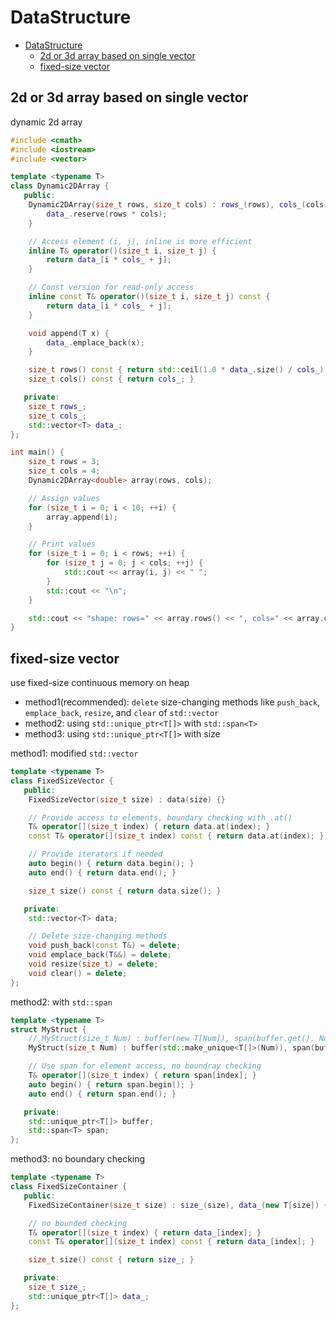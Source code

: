 # DataStructure

- [DataStructure](#datastructure)
  - [2d or 3d array based on single vector](#2d-or-3d-array-based-on-single-vector)
  - [fixed-size vector](#fixed-size-vector)

## 2d or 3d array based on single vector

dynamic 2d array

```cpp
#include <cmath>
#include <iostream>
#include <vector>

template <typename T>
class Dynamic2DArray {
   public:
    Dynamic2DArray(size_t rows, size_t cols) : rows_(rows), cols_(cols) {
        data_.reserve(rows * cols);
    }

    // Access element (i, j), inline is more efficient
    inline T& operator()(size_t i, size_t j) {
        return data_[i * cols_ + j];
    }

    // Const version for read-only access
    inline const T& operator()(size_t i, size_t j) const {
        return data_[i * cols_ + j];
    }

    void append(T x) {
        data_.emplace_back(x);
    }

    size_t rows() const { return std::ceil(1.0 * data_.size() / cols_); }
    size_t cols() const { return cols_; }

   private:
    size_t rows_;
    size_t cols_;
    std::vector<T> data_;
};

int main() {
    size_t rows = 3;
    size_t cols = 4;
    Dynamic2DArray<double> array(rows, cols);

    // Assign values
    for (size_t i = 0; i < 10; ++i) {
        array.append(i);
    }

    // Print values
    for (size_t i = 0; i < rows; ++i) {
        for (size_t j = 0; j < cols; ++j) {
            std::cout << array(i, j) << " ";
        }
        std::cout << "\n";
    }

    std::cout << "shape: rows=" << array.rows() << ", cols=" << array.cols() << '\n';  // shape: rows=3, cols=4
}
```

## fixed-size vector

use fixed-size continuous memory on heap
- method1(recommended): `delete` size-changing methods like `push_back`, `emplace_back`, `resize`, and `clear` of `std::vector`
- method2: using `std::unique_ptr<T[]>` with `std::span<T>`
- method3: using `std::unique_ptr<T[]>` with size

method1: modified `std::vector`

```cpp
template <typename T>
class FixedSizeVector {
   public:
    FixedSizeVector(size_t size) : data(size) {}

    // Provide access to elements, boundary checking with .at()
    T& operator[](size_t index) { return data.at(index); }
    const T& operator[](size_t index) const { return data.at(index); }

    // Provide iterators if needed
    auto begin() { return data.begin(); }
    auto end() { return data.end(); }

    size_t size() const { return data.size(); }

   private:
    std::vector<T> data;

    // Delete size-changing methods
    void push_back(const T&) = delete;
    void emplace_back(T&&) = delete;
    void resize(size_t) = delete;
    void clear() = delete;
};
```

method2: with `std::span`

```cpp
template <typename T>
struct MyStruct {
    // MyStruct(size_t Num) : buffer(new T[Num]), span(buffer.get(), Num) {}
    MyStruct(size_t Num) : buffer(std::make_unique<T[]>(Num)), span(buffer.get(), Num) {}

    // Use span for element access, no boundray checking
    T& operator[](size_t index) { return span[index]; }
    auto begin() { return span.begin(); }
    auto end() { return span.end(); }

   private:
    std::unique_ptr<T[]> buffer;
    std::span<T> span;
};
```

method3: no boundary checking

```cpp
template <typename T>
class FixedSizeContainer {
   public:
    FixedSizeContainer(size_t size) : size_(size), data_(new T[size]) {}

    // no bounded checking
    T& operator[](size_t index) { return data_[index]; }
    const T& operator[](size_t index) const { return data_[index]; }

    size_t size() const { return size_; }

   private:
    size_t size_;
    std::unique_ptr<T[]> data_;
};
```